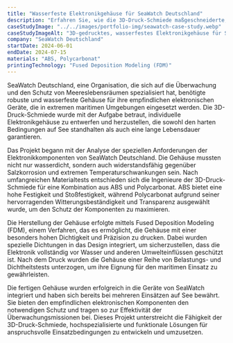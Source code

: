 ```yaml
---
title: "Wasserfeste Elektronikgehäuse für SeaWatch Deutschland"
description: "Erfahren Sie, wie die 3D-Druck-Schmiede maßgeschneiderte, wasserfeste Elektronikgehäuse für SeaWatch Deutschland entwickelt hat, um empfindliche elektronische Komponenten in maritimen Umgebungen zu schützen."
caseStudyImage: "../../images/portfolio-img/seawatch-case-study.webp"
caseStudyImageAlt: "3D-gedrucktes, wasserfestes Elektronikgehäuse für SeaWatch Deutschland"
company: "SeaWatch Deutschland"
startDate: 2024-06-01
endDate: 2024-07-15
materials: "ABS, Polycarbonat"
printingTechnology: "Fused Deposition Modeling (FDM)"
---
```


SeaWatch Deutschland, eine Organisation, die sich auf die Überwachung und den Schutz von Meereslebensräumen spezialisiert hat, benötigte robuste und wasserfeste Gehäuse für ihre empfindlichen elektronischen Geräte, die in extremen maritimen Umgebungen eingesetzt werden. Die 3D-Druck-Schmiede wurde mit der Aufgabe betraut, individuelle Elektronikgehäuse zu entwerfen und herzustellen, die sowohl den harten Bedingungen auf See standhalten als auch eine lange Lebensdauer garantieren.

Das Projekt begann mit der Analyse der speziellen Anforderungen der Elektronikkomponenten von SeaWatch Deutschland. Die Gehäuse mussten nicht nur wasserdicht, sondern auch widerstandsfähig gegenüber Salzkorrosion und extremen Temperaturschwankungen sein. Nach umfangreichen Materialtests entschieden sich die Ingenieure der 3D-Druck-Schmiede für eine Kombination aus ABS und Polycarbonat. ABS bietet eine hohe Festigkeit und Stoßfestigkeit, während Polycarbonat aufgrund seiner hervorragenden Witterungsbeständigkeit und Transparenz ausgewählt wurde, um den Schutz der Komponenten zu maximieren.

Die Herstellung der Gehäuse erfolgte mittels Fused Deposition Modeling (FDM), einem Verfahren, das es ermöglicht, die Gehäuse mit einer besonders hohen Dichtigkeit und Präzision zu drucken. Dabei wurden spezielle Dichtungen in das Design integriert, um sicherzustellen, dass die Elektronik vollständig vor Wasser und anderen Umwelteinflüssen geschützt ist. Nach dem Druck wurden die Gehäuse einer Reihe von Belastungs- und Dichtheitstests unterzogen, um ihre Eignung für den maritimen Einsatz zu gewährleisten.

Die fertigen Gehäuse wurden erfolgreich in die Geräte von SeaWatch integriert und haben sich bereits bei mehreren Einsätzen auf See bewährt. Sie bieten den empfindlichen elektronischen Komponenten den notwendigen Schutz und tragen so zur Effektivität der Überwachungsmissionen bei. Dieses Projekt unterstreicht die Fähigkeit der 3D-Druck-Schmiede, hochspezialisierte und funktionale Lösungen für anspruchsvolle Einsatzbedingungen zu entwickeln und umzusetzen.
